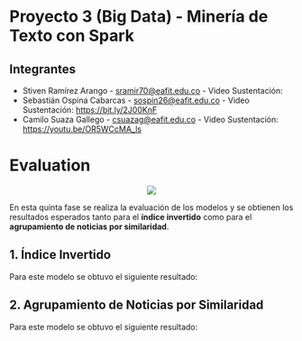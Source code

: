 # Proyecto 3 (Big Data) - Minería de Texto con Spark

## Integrantes 

- Stiven Ramírez Arango - sramir70@eafit.edu.co - Video Sustentación: 
- Sebastián Ospina Cabarcas - sospin26@eafit.edu.co - Video Sustentación: https://bit.ly/2J00KnF
- Camilo Suaza Gallego - csuazag@eafit.edu.co - Video Sustentación: https://youtu.be/OR5WCcMA_ls

# Evaluation

<p align="center"> <img src="http://crisp-dm.eu/wp-content/uploads/2013/03/Evaluation.jpg"> </p>

En esta quinta fase se realiza la evaluación de los modelos y se obtienen los resultados esperados tanto para el **índice invertido** como para el **agrupamiento de noticias por similaridad**.

## 1. Índice Invertido

Para este modelo se obtuvo el siguiente resultado:


## 2. Agrupamiento de Noticias por Similaridad

Para este modelo se obtuvo el siguiente resultado:
